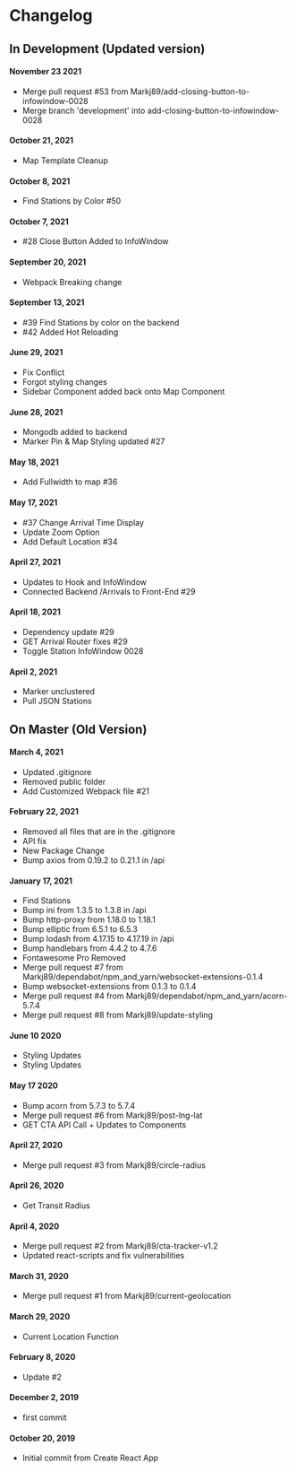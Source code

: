# Changelog

## In Development (Updated version)

#### November 23 2021

- Merge pull request #53 from Markj89/add-closing-button-to-infowindow-0028
- Merge branch 'development' into add-closing-button-to-infowindow-0028

#### October 21, 2021

- Map Template Cleanup

#### October 8, 2021

- Find Stations by Color #50

#### October 7, 2021

- #28 Close Button Added to InfoWindow

#### September 20, 2021

- Webpack Breaking change

#### September 13, 2021

- #39 Find Stations by color on the backend
- #42 Added Hot Reloading

#### June 29, 2021

- Fix Conflict
- Forgot styling changes
- Sidebar Component added back onto Map Component

#### June 28, 2021

- Mongodb added to backend
- Marker Pin & Map Styling updated #27

#### May 18, 2021

- Add Fullwidth to map #36

#### May 17, 2021

- #37 Change Arrival Time Display
- Update Zoom Option
- Add Default Location #34

#### April 27, 2021

- Updates to Hook and InfoWindow
- Connected Backend /Arrivals to Front-End #29

#### April 18, 2021

- Dependency update #29
- GET Arrival Router fixes #29
- Toggle Station InfoWindow 0028

#### April 2, 2021

- Marker unclustered
- Pull JSON Stations

## On Master (Old Version)

#### March 4, 2021

- Updated .gitignore
- Removed public folder
- Add Customized Webpack file #21

#### February 22, 2021

- Removed all files that are in the .gitignore
- API fix
- New Package Change
- Bump axios from 0.19.2 to 0.21.1 in /api

#### January 17, 2021

- Find Stations
- Bump ini from 1.3.5 to 1.3.8 in /api
- Bump http-proxy from 1.18.0 to 1.18.1
- Bump elliptic from 6.5.1 to 6.5.3
- Bump lodash from 4.17.15 to 4.17.19 in /api
- Bump handlebars from 4.4.2 to 4.7.6
- Fontawesome Pro Removed
- Merge pull request #7 from Markj89/dependabot/npm_and_yarn/websocket-extensions-0.1.4
- Bump websocket-extensions from 0.1.3 to 0.1.4
- Merge pull request #4 from Markj89/dependabot/npm_and_yarn/acorn-5.7.4
- Merge pull request #8 from Markj89/update-styling

#### June 10 2020

- Styling Updates
- Styling Updates

#### May 17 2020

- Bump acorn from 5.7.3 to 5.7.4
- Merge pull request #6 from Markj89/post-lng-lat
- GET CTA API Call + Updates to Components

#### April 27, 2020

- Merge pull request #3 from Markj89/circle-radius

#### April 26, 2020

- Get Transit Radius

#### April 4, 2020

- Merge pull request #2 from Markj89/cta-tracker-v1.2
- Updated react-scripts and fix vulnerabilities

#### March 31, 2020

- Merge pull request #1 from Markj89/current-geolocation

#### March 29, 2020

- Current Location Function

#### February 8, 2020

- Update #2

#### December 2, 2019

- first commit

#### October 20, 2019

- Initial commit from Create React App
